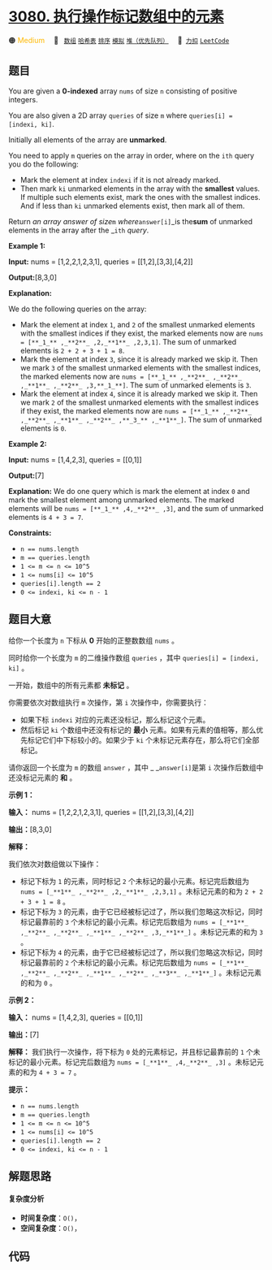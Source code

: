 # [3080. 执行操作标记数组中的元素](https://2xiao.github.io/leetcode-js/problem/3080.html)

🟠 <font color=#ffb800>Medium</font>&emsp; 🔖&ensp; [`数组`](/tag/array.md) [`哈希表`](/tag/hash-table.md) [`排序`](/tag/sorting.md) [`模拟`](/tag/simulation.md) [`堆（优先队列）`](/tag/heap-priority-queue.md)&emsp; 🔗&ensp;[`力扣`](https://leetcode.cn/problems/mark-elements-on-array-by-performing-queries) [`LeetCode`](https://leetcode.com/problems/mark-elements-on-array-by-performing-queries)

## 题目

You are given a **0-indexed** array `nums` of size `n` consisting of positive
integers.

You are also given a 2D array `queries` of size `m` where `queries[i] =
[indexi, ki]`.

Initially all elements of the array are **unmarked**.

You need to apply `m` queries on the array in order, where on the `ith` query
you do the following:

  * Mark the element at index `indexi` if it is not already marked.
  * Then mark `ki` unmarked elements in the array with the **smallest** values. If multiple such elements exist, mark the ones with the smallest indices. And if less than `ki` unmarked elements exist, then mark all of them.

Return _an array answer of size_`m` _where_`answer[i]`_is the**sum** of
unmarked elements in the array after the _`ith` _query_.



**Example 1:**

**Input:** nums = [1,2,2,1,2,3,1], queries = [[1,2],[3,3],[4,2]]

**Output:**[8,3,0]

**Explanation:**

We do the following queries on the array:

  * Mark the element at index `1`, and `2` of the smallest unmarked elements with the smallest indices if they exist, the marked elements now are `nums = [**_1_** ,_**2**_ ,2,_**1**_ ,2,3,1]`. The sum of unmarked elements is `2 + 2 + 3 + 1 = 8`.
  * Mark the element at index `3`, since it is already marked we skip it. Then we mark `3` of the smallest unmarked elements with the smallest indices, the marked elements now are `nums = [**_1_** ,_**2**_ ,_**2**_ ,_**1**_ ,_**2**_ ,3,**_1_**]`. The sum of unmarked elements is `3`.
  * Mark the element at index `4`, since it is already marked we skip it. Then we mark `2` of the smallest unmarked elements with the smallest indices if they exist, the marked elements now are `nums = [**_1_** ,_**2**_ ,_**2**_ ,_**1**_ ,_**2**_ ,**_3_** ,_**1**_]`. The sum of unmarked elements is `0`.

**Example 2:**

**Input:** nums = [1,4,2,3], queries = [[0,1]]

**Output:**[7]

**Explanation:** We do one query which is mark the element at index `0` and
mark the smallest element among unmarked elements. The marked elements will be
`nums = [**_1_** ,4,_**2**_ ,3]`, and the sum of unmarked elements is `4 + 3 =
7`.



**Constraints:**

  * `n == nums.length`
  * `m == queries.length`
  * `1 <= m <= n <= 10^5`
  * `1 <= nums[i] <= 10^5`
  * `queries[i].length == 2`
  * `0 <= indexi, ki <= n - 1`


## 题目大意

给你一个长度为 `n` 下标从 **0**  开始的正整数数组 `nums` 。

同时给你一个长度为 `m` 的二维操作数组 `queries` ，其中 `queries[i] = [indexi, ki]` 。

一开始，数组中的所有元素都 **未标记**  。

你需要依次对数组执行 `m` 次操作，第 `i` 次操作中，你需要执行：

  * 如果下标 `indexi` 对应的元素还没标记，那么标记这个元素。
  * 然后标记 `ki` 个数组中还没有标记的 **最小**  元素。如果有元素的值相等，那么优先标记它们中下标较小的。如果少于 `ki` 个未标记元素存在，那么将它们全部标记。

请你返回一个长度为 `m` 的数组 `answer` ，其中 _ _`answer[i]`是第 `i` 次操作后数组中还没标记元素的 **和**  。



**示例 1：**

**输入：** nums = [1,2,2,1,2,3,1], queries = [[1,2],[3,3],[4,2]]

**输出：**[8,3,0]

**解释：**

我们依次对数组做以下操作：

  * 标记下标为 `1` 的元素，同时标记 `2` 个未标记的最小元素。标记完后数组为 `nums = [_**1**_ ,_**2**_ ,2,_**1**_ ,2,3,1]` 。未标记元素的和为 `2 + 2 + 3 + 1 = 8` 。
  * 标记下标为 `3` 的元素，由于它已经被标记过了，所以我们忽略这次标记，同时标记最靠前的 `3` 个未标记的最小元素。标记完后数组为 `nums = [_**1**_ ,_**2**_ ,_**2**_ ,_**1**_ ,_**2**_ ,3,_**1**_]` 。未标记元素的和为 `3` 。
  * 标记下标为 `4` 的元素，由于它已经被标记过了，所以我们忽略这次标记，同时标记最靠前的 `2` 个未标记的最小元素。标记完后数组为 `nums = [_**1**_ ,_**2**_ ,_**2**_ ,_**1**_ ,_**2**_ ,_**3**_ ,_**1**_]` 。未标记元素的和为 `0` 。

**示例 2：**

**输入：** nums = [1,4,2,3], queries = [[0,1]]

**输出：**[7]

**解释：** 我们执行一次操作，将下标为 `0` 处的元素标记，并且标记最靠前的 `1` 个未标记的最小元素。标记完后数组为 `nums =
[_**1**_ ,4,_**2**_ ,3]` 。未标记元素的和为 `4 + 3 = 7` 。



**提示：**

  * `n == nums.length`
  * `m == queries.length`
  * `1 <= m <= n <= 10^5`
  * `1 <= nums[i] <= 10^5`
  * `queries[i].length == 2`
  * `0 <= indexi, ki <= n - 1`


## 解题思路

#### 复杂度分析

- **时间复杂度**：`O()`，
- **空间复杂度**：`O()`，

## 代码

```javascript

```